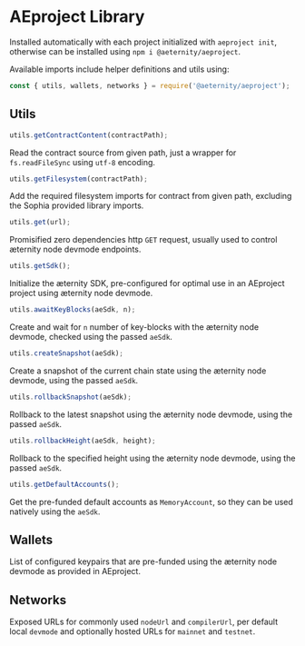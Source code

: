 # AEproject Library

Installed automatically with each project initialized with `aeproject init`, otherwise can be installed using `npm i @aeternity/aeproject`.

Available imports include helper definitions and utils using:
```javascript
const { utils, wallets, networks } = require('@aeternity/aeproject');
```

## Utils
```javascript
utils.getContractContent(contractPath);
```
Read the contract source from given path, just a wrapper for `fs.readFileSync` using `utf-8` encoding.

```javascript
utils.getFilesystem(contractPath);
```
Add the required filesystem imports for contract from given path, excluding the Sophia provided library imports.

```javascript
utils.get(url);
```
Promisified zero dependencies http `GET` request, usually used to control æternity node devmode endpoints.

```javascript
utils.getSdk();
```
Initialize the æternity SDK, pre-configured for optimal use in an AEproject project using æternity node devmode.

```javascript
utils.awaitKeyBlocks(aeSdk, n);
```
Create and wait for `n` number of key-blocks with the æternity node devmode, checked using the passed `aeSdk`.

```javascript
utils.createSnapshot(aeSdk);
```
Create a snapshot of the current chain state using the æternity node devmode, using the passed `aeSdk`.

```javascript
utils.rollbackSnapshot(aeSdk);
```
Rollback to the latest snapshot using the æternity node devmode, using the passed `aeSdk`.

```javascript
utils.rollbackHeight(aeSdk, height);
```
Rollback to the specified height using the æternity node devmode, using the passed `aeSdk`.

```javascript
utils.getDefaultAccounts();
```
Get the pre-funded default accounts as `MemoryAccount`, so they can be used natively using the `aeSdk`.

## Wallets

List of configured keypairs that are pre-funded using the æternity node devmode as provided in AEproject. 

## Networks

Exposed URLs for commonly used `nodeUrl` and `compilerUrl`, per default local `devmode` and optionally hosted URLs for `mainnet` and `testnet`.
